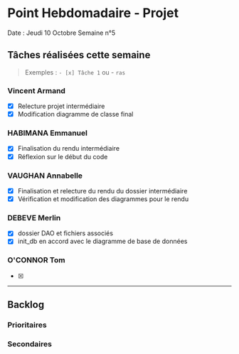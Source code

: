 # Point Hebdomadaire - Projet

Date : Jeudi 10 Octobre
Semaine n°5

## Tâches réalisées cette semaine

> Exemples : `- [x] Tâche 1` ou - `ras`

### Vincent Armand

- [x] Relecture projet intermédiaire
- [x] Modification diagramme de classe final

### HABIMANA Emmanuel

- [x] Finalisation du rendu intermédiaire
- [x] Réflexion sur le début du code

### VAUGHAN Annabelle

- [x] Finalisation et relecture du rendu du dossier intermédiaire
- [x] Vérification et modification des diagrammes pour le rendu

### DEBEVE Merlin

- [x] dossier DAO et fichiers associés
- [x] init_db en accord avec le diagramme de base de données

### O'CONNOR Tom

- [x]

---

## Backlog



### Prioritaires


### Secondaires
